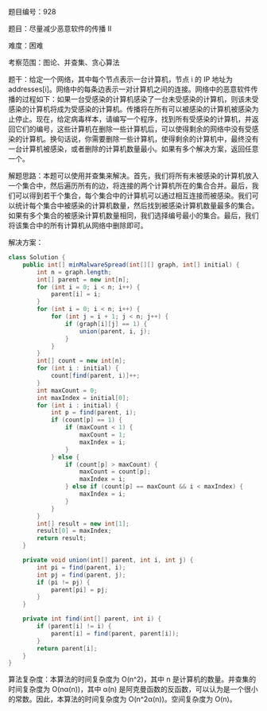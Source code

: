 题目编号：928

题目：尽量减少恶意软件的传播 II

难度：困难

考察范围：图论、并查集、贪心算法

题干：给定一个网络，其中每个节点表示一台计算机，节点 i 的 IP 地址为 addresses[i]。网络中的每条边表示一对计算机之间的连接。网络中的恶意软件传播的过程如下：如果一台受感染的计算机感染了一台未受感染的计算机，则该未受感染的计算机将成为受感染的计算机。传播将在所有可以被感染的计算机被感染为止停止。现在，给定病毒样本，请编写一个程序，找到所有受感染的计算机，并返回它们的编号，这些计算机在删除一些计算机后，可以使得剩余的网络中没有受感染的计算机。换句话说，你需要删除一些计算机，使得剩余的计算机中，最终没有一台计算机被感染，或者删除的计算机数量最小。如果有多个解决方案，返回任意一个。

解题思路：本题可以使用并查集来解决。首先，我们将所有未被感染的计算机放入一个集合中，然后遍历所有的边，将连接的两个计算机所在的集合合并。最后，我们可以得到若干个集合，每个集合中的计算机可以通过相互连接而被感染。我们可以统计每个集合中被感染的计算机数量，然后找到被感染计算机数量最多的集合。如果有多个集合的被感染计算机数量相同，我们选择编号最小的集合。最后，我们将该集合中的所有计算机从网络中删除即可。

解决方案：

```java
class Solution {
    public int[] minMalwareSpread(int[][] graph, int[] initial) {
        int n = graph.length;
        int[] parent = new int[n];
        for (int i = 0; i < n; i++) {
            parent[i] = i;
        }
        for (int i = 0; i < n; i++) {
            for (int j = i + 1; j < n; j++) {
                if (graph[i][j] == 1) {
                    union(parent, i, j);
                }
            }
        }
        int[] count = new int[n];
        for (int i : initial) {
            count[find(parent, i)]++;
        }
        int maxCount = 0;
        int maxIndex = initial[0];
        for (int i : initial) {
            int p = find(parent, i);
            if (count[p] == 1) {
                if (maxCount < 1) {
                    maxCount = 1;
                    maxIndex = i;
                }
            } else {
                if (count[p] > maxCount) {
                    maxCount = count[p];
                    maxIndex = i;
                } else if (count[p] == maxCount && i < maxIndex) {
                    maxIndex = i;
                }
            }
        }
        int[] result = new int[1];
        result[0] = maxIndex;
        return result;
    }

    private void union(int[] parent, int i, int j) {
        int pi = find(parent, i);
        int pj = find(parent, j);
        if (pi != pj) {
            parent[pi] = pj;
        }
    }

    private int find(int[] parent, int i) {
        if (parent[i] != i) {
            parent[i] = find(parent, parent[i]);
        }
        return parent[i];
    }
}
```

算法复杂度：本算法的时间复杂度为 O(n^2)，其中 n 是计算机的数量。并查集的时间复杂度为 O(nα(n))，其中 α(n) 是阿克曼函数的反函数，可以认为是一个很小的常数。因此，本算法的时间复杂度为 O(n^2α(n))。空间复杂度为 O(n)。